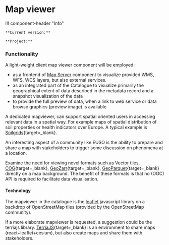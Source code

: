 # Map viewer

!!! component-header "Info"

    **Current version:**
    
    **Project:** 

### Functionality

A light-weight client map viewer component will be employed:

- as a frontend of [Map Server](mapserver.md) component to visualize provided WMS, WFS, WCS layers, but also external services.
- as an integrated part of the Catalogue to visualize primarily the geographical extent of data described in the metadata record and a snapshot visualization of the data
- to provide the full preview of data, when a link to web service or data browse graphics (preview image) is available

A dedicated mapviewer, can support spatial oriented users in accessing relevant data in a spatial way. For example maps of spatial distribution of soil properties or health indicators over Europe. A typical example is [Soilgrids](https://soilgrids.org){target=_blank}.

An interesting aspect of a community like EUSO is the ability to prepare and share a map with stakeholders to trigger some discussion on phenomena at a location.

Examine the need for viewing novel formats such as Vector tiles, [COG](https://www.cogeo.org/){target=_blank}, [GeoZarr](https://github.com/zarr-developers/geozarr-spec){target=_blank}, [GeoParquet](https://geoparquet.org/){target=_blank} directly on a map background. The benefit of these formats is that no (OGC) API is required to facilitate data visualisation.

#### Technology

The mapviewer in the catalogue is the [leaflet](https://leaflet.org) javascript library on a backdrop of OpenStreetMap tiles (provided by the OpenStreetMap community).

If a more elaborate mapviewer is requested, a suggestion could be the terriajs library.
[TerriaJS](https://terria.io){target=_blank} is an environment to share maps (react+leaflet+cesium), but also create maps and share them with stakeholders.
